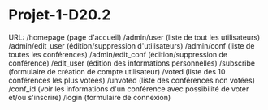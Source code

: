 # Projet-1-D20.2
URL:
/homepage (page d'accueil)
/admin/user (liste de tout les utilisateurs)
/admin/edit_user (édition/suppression d'utilisateurs)
/admin/conf (liste de toutes les conférences)
/admin/edit_conf (édition/suppression de conférence)
/edit_user (édition des informations personnelles)
/subscribe (formulaire de création de compte utilisateur)
/voted (liste des 10 conférences les plus votées)
/unvoted (liste des conférences non votées)
/conf_id (voir les informations d'un conférence avec possibilité de voter et/ou s'inscrire)
/login (formulaire de connexion)
